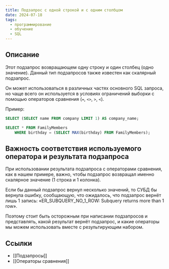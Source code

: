 ```yaml
---
title: Подзапрос с одной строкой и с одним столбцом
date: 2024-07-18
tags:
  - программирование
  - обучение
  - SQL
---
```


## Описание
Этот подзапрос возвращающем одну строку и один столбец (одно значение). Данный тип подзапросов также известен как скалярный подзапрос.

Он может использоваться в различных частях основного SQL запроса, но чаще всего он используется в условиях ограничений выборки с помощью операторов сравнения (`=`, `<>`, `>`, `<`).

Пример:
```sql
SELECT (SELECT name FROM company LIMIT 1) AS company_name;
```

```sql
SELECT * FROM FamilyMembers
    WHERE birthday = (SELECT MAX(birthday) FROM FamilyMembers);
```

## Важность соответствия используемого оператора и результата подзапроса

При использовании результата подзапроса с операторами сравнения, как в нашем примере, важно, чтобы подзапрос возвращал именно скалярное значение (1 строка и 1 колонка).

Если бы данный подзапрос вернул несколько значений, то СУБД бы вернула ошибку, сообщающую, что ожидалось, что подзапрос вернёт лишь 1 запись: «ER_SUBQUERY_NO_1_ROW: Subquery returns more than 1 row».

Поэтому стоит быть осторожным при написании подзапросов и представлять, какой результат вернёт подзапрос, и какие операторы мы можем использовать вместе с результирующим набором.

## Ссылки
- [[Подзапросы]]
- [[Операторы сравнения]]
